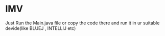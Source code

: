 # IMV
Just Run the Main.java file or copy the code there and run it in ur suitable devide(like BLUEJ , INTELLIJ etc)
